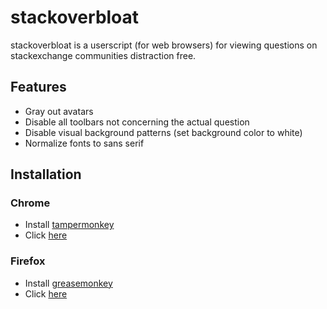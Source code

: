 # stackoverbloat

stackoverbloat is a userscript (for web browsers) for viewing questions on stackexchange communities distraction free.

## Features
* Gray out avatars
* Disable all toolbars not concerning the actual question
* Disable visual background patterns (set background color to white)
* Normalize fonts to sans serif

## Installation
### Chrome
* Install [tampermonkey](https://chrome.google.com/webstore/detail/tampermonkey/dhdgffkkebhmkfjojejmpbldmpobfkfo)
* Click [here](https://github.com/fkneist/stackoverbloat/raw/master/stackoverbloat.user.js)
### Firefox
* Install [greasemonkey](https://addons.mozilla.org/en-US/firefox/addon/greasemonkey/)
* Click [here](https://github.com/fkneist/stackoverbloat/raw/master/stackoverbloat.user.js)
